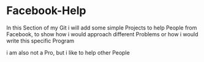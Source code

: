 # Facebook-Help

In this Section of my Git i will add some simple Projects
to help People from Facebook, 
to show how i would approach different Problems
or how i would write this specific Program

i am also not a Pro, but i like to help other People
